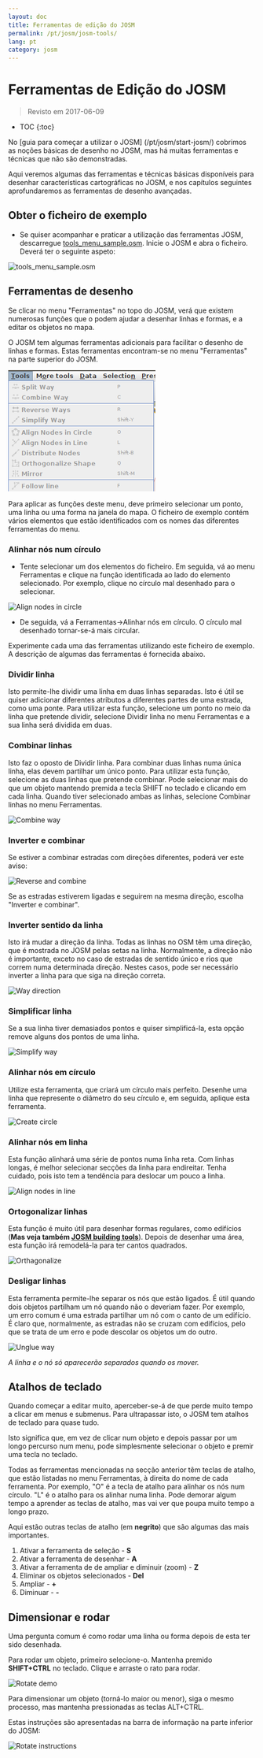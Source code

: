```yaml
---
layout: doc
title: Ferramentas de edição do JOSM
permalink: /pt/josm/josm-tools/
lang: pt
category: josm
---
```


Ferramentas de Edição do JOSM
==================

> Revisto em 2017-06-09  

- TOC
{:toc}

No [guia para começar a utilizar o JOSM] (/pt/josm/start-josm/) cobrimos as noções básicas de desenho no JOSM, mas há muitas ferramentas e técnicas que não são demonstradas.

Aqui veremos algumas das ferramentas e técnicas básicas disponíveis para desenhar características cartográficas no JOSM, e nos capítulos seguintes aprofundaremos as ferramentas de desenho avançadas.

Obter o ficheiro de exemplo
-------------------

- Se quiser acompanhar e praticar a utilização das ferramentas JOSM, descarregue [tools_menu_sample.osm](/files/tools_menu_sample.osm). Inicie o JOSM e abra o ficheiro. Deverá ter o seguinte aspeto:

![tools_menu_sample.osm][]

Ferramentas de desenho
-------------

Se clicar no menu "Ferramentas" no topo do JOSM, verá que existem numerosas funções que o podem ajudar a desenhar linhas e formas, e a editar os objetos no mapa.

O JOSM tem algumas ferramentas adicionais para facilitar o desenho de linhas e formas. Estas ferramentas encontram-se no menu "Ferramentas" na parte superior do JOSM.

![Tools menu][]

Para aplicar as funções deste menu, deve primeiro selecionar um ponto, uma linha ou uma forma na janela do mapa. O ficheiro de exemplo contém vários elementos que estão identificados com os nomes das diferentes ferramentas do menu.

### Alinhar nós num círculo  

- Tente selecionar um dos elementos do ficheiro. Em seguida, vá ao menu Ferramentas e clique na função identificada ao lado do elemento selecionado. Por exemplo, clique no círculo mal desenhado para o selecionar.

![Align nodes in circle][]

- De seguida, vá a Ferramentas->Alinhar nós em círculo. O círculo mal desenhado tornar-se-á mais circular.

Experimente cada uma das ferramentas utilizando este ficheiro de exemplo. A descrição de algumas das ferramentas é fornecida abaixo.

### Dividir linha  

Isto permite-lhe dividir uma linha em duas linhas separadas. Isto é útil se quiser adicionar diferentes atributos a diferentes partes de uma estrada, como uma ponte. Para utilizar esta função, selecione um ponto no meio da linha que pretende dividir, selecione Dividir linha no menu Ferramentas e a sua linha será dividida em duas.


### Combinar linhas

Isto faz o oposto de Dividir linha. Para combinar duas linhas numa única linha, elas devem partilhar um único ponto. Para utilizar esta função, selecione as duas linhas que pretende combinar. Pode selecionar mais do que um objeto mantendo premida a tecla SHIFT no teclado e clicando em cada linha. Quando tiver selecionado ambas as linhas, selecione Combinar linhas no menu Ferramentas.

![Combine way][]


### Inverter e combinar  

Se estiver a combinar estradas com direções diferentes, poderá ver este aviso:

![Reverse and combine][]

Se as estradas estiverem ligadas e seguirem na mesma direção, escolha "Inverter e combinar".


### Inverter sentido da linha

Isto irá mudar a direção da linha. Todas as linhas no OSM têm uma direção, que é mostrada no JOSM pelas setas na linha. Normalmente, a direção não é importante, exceto no caso de estradas de sentido único e rios que correm numa determinada direção. Nestes casos, pode ser necessário inverter a linha para que siga na direção correta.

![Way direction][]

### Simplificar linha

Se a sua linha tiver demasiados pontos e quiser simplificá-la, esta opção remove alguns dos pontos de uma linha.

![Simplify way][]


### Alinhar nós em círculo

Utilize esta ferramenta, que criará um círculo mais perfeito. Desenhe uma linha que represente o diâmetro do seu círculo e, em seguida, aplique esta ferramenta.

![Create circle][]


### Alinhar nós em linha

Esta função alinhará uma série de pontos numa linha reta. Com linhas longas, é melhor selecionar secções da linha para endireitar. Tenha cuidado, pois isto tem a tendência para deslocar um pouco a linha.

![Align nodes in line][]

### Ortogonalizar linhas

Esta função é muito útil para desenhar formas regulares, como edifícios (**Mas veja também [JOSM building tools](/pt/josm/josm-more-plugins/)**). Depois de desenhar uma área, esta função irá remodelá-la para ter cantos quadrados.

![Orthagonalize][]


### Desligar linhas

Esta ferramenta permite-lhe separar os nós que estão ligados. É útil quando dois objetos partilham um nó quando não o deveriam fazer. Por exemplo, um erro comum é uma estrada partilhar um nó com o canto de um edifício. É claro que, normalmente, as estradas não se cruzam com edifícios, pelo que se trata de um erro e pode descolar os objetos um do outro.

![Unglue way][]

*A linha e o nó só aparecerão separados quando os mover.*

Atalhos de teclado
------------------

Quando começar a editar muito, aperceber-se-á de que perde muito tempo a clicar em menus e submenus. Para ultrapassar isto, o JOSM tem atalhos de teclado para quase tudo.

Isto significa que, em vez de clicar num objeto e depois passar por um longo percurso num menu, pode simplesmente selecionar o objeto e premir uma tecla no teclado.

Todas as ferramentas mencionadas na secção anterior têm teclas de atalho, que estão listadas no menu Ferramentas, à direita do nome de cada ferramenta. Por exemplo, "O" é a
tecla de atalho para alinhar os nós num círculo. "L" é o atalho para os alinhar numa linha. Pode demorar algum tempo a aprender as teclas de atalho, mas vai ver que poupa
muito tempo a longo prazo.

Aqui estão outras teclas de atalho (em **negrito**) que são algumas das mais importantes.

1.  Ativar a ferramenta de seleção - **S**
2.  Ativar a ferramenta de desenhar - **A**
3.  Ativar a ferramenta de de ampliar e diminuir (zoom) - **Z**
4.  Eliminar os objetos selecionados - **Del**
5.  Ampliar - **+**
6.  Diminuar - **-**


Dimensionar e rodar
----------------

Uma pergunta comum é como rodar uma linha ou forma depois de esta ter sido desenhada.

Para rodar um objeto, primeiro selecione-o. Mantenha premido **SHIFT+CTRL** no teclado. Clique e arraste o rato para rodar.

![Rotate demo][]

Para dimensionar um objeto (torná-lo maior ou menor), siga o mesmo processo, mas mantenha pressionadas as teclas ALT+CTRL.

Estas instruções são apresentadas na barra de informação na parte inferior do JOSM:

![Rotate instructions][]




[tools_menu_sample.osm]: /images/josm/tools-menu-sample-file.png
[Tools menu]: /images/josm/tools-menu.png
[Align nodes in circle]: /images/josm/align-nodes-in-circle.png
[Combine way]: /images/josm/combine-way.png
[Reverse and combine]: /images/josm/reverse-and-combine.png
[Way direction]: /images/josm/way-direction.png
[Simplify way]: /images/josm/simplify-way.png
[Create circle]: /images/josm/create-circle.png
[Align nodes in line]: /images/josm/align-nodes-in-line.png
[Orthagonalize]: /images/josm/orthagonalize.png
[Unglue way]: /images/josm/unglue-way.png
[Keyboard S]: /images/josm/keyboard-s.png
[Keyboard A]: /images/josm/keyboard-a.png
[Keyboard Z]: /images/josm/keyboard-z.png
[Keyboard Del]: /images/josm/keyboard-del.png
[Keyboard plus]: /images/josm/keyboard-plus.png
[Keyboard minus]: /images/josm/keyboard-minus.png
[Rotate demo]: /images/josm/rotate-demo.png
[Rotate instructions]: /images/josm/rotate-instructions.png